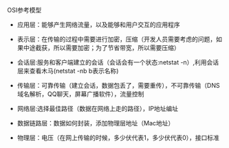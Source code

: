 OSI参考模型

* 应用层：能够产生网络流量，以及能够和用户交互的应用程序
* 表示层：在传输的过程中需要进行加密，压缩（开发人员需要考虑的问题，如果中途截获，所以需要加密；为了节省带宽，所以需要压缩）
* 会话层:服务和客户端建立的会话（会话会有一个状态:netstat -n）,利用会话层来查看木马(netstat -nb b表示名称)

* 传输层：可靠传输（建立会话，数据包丢了，需要重传），不可靠传输（DNS域名解析，QQ聊天，屏幕广播软件），流量控制
* 网络层:选择最佳路径（数据在网络上走的路径），IP地址编址
* 数据链路层：数据如何封装，添加物理层地址（Mac地址）
* 物理层：电压（在网上传输的时候，多少伏代表1，多少伏代表0），接口标准



